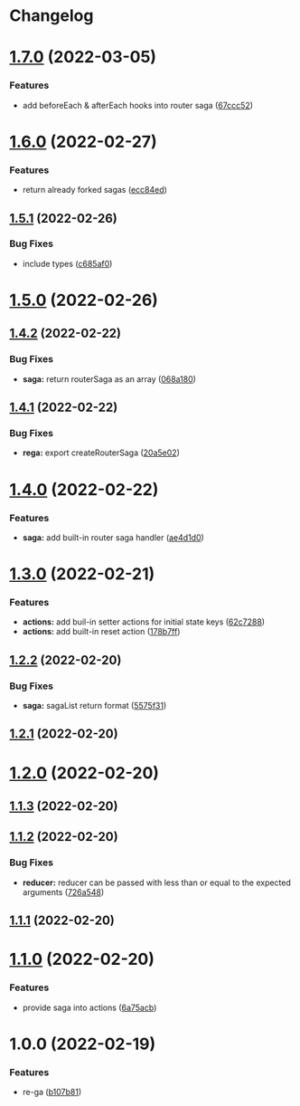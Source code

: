 # Changelog

# [1.7.0](https://github.com/dhruwlalan/rega/compare/v1.6.0...v1.7.0) (2022-03-05)


### Features

* add beforeEach & afterEach hooks into router saga ([67ccc52](https://github.com/dhruwlalan/rega/commit/67ccc5211ff70846bfb1806becd1fdc45b14d887))

# [1.6.0](https://github.com/dhruwlalan/rega/compare/v1.5.1...v1.6.0) (2022-02-27)


### Features

* return already forked sagas ([ecc84ed](https://github.com/dhruwlalan/rega/commit/ecc84ed687676d7ca823938e74d1fe4a146de7e6))

## [1.5.1](https://github.com/dhruwlalan/rega/compare/v1.5.0...v1.5.1) (2022-02-26)


### Bug Fixes

* include types ([c685af0](https://github.com/dhruwlalan/rega/commit/c685af0567992b52aae9b1f8fdbd0d6a6885dfbb))

# [1.5.0](https://github.com/dhruwlalan/rega/compare/v1.4.2...v1.5.0) (2022-02-26)

## [1.4.2](https://github.com/dhruwlalan/rega/compare/v1.4.1...v1.4.2) (2022-02-22)


### Bug Fixes

* **saga:** return routerSaga as an array ([068a180](https://github.com/dhruwlalan/rega/commit/068a1802dcff21d0a152ccb7507805a441fefee8))

## [1.4.1](https://github.com/dhruwlalan/rega/compare/v1.4.0...v1.4.1) (2022-02-22)


### Bug Fixes

* **rega:** export createRouterSaga ([20a5e02](https://github.com/dhruwlalan/rega/commit/20a5e02b958ab2f904b785734cf6f9e607761180))

# [1.4.0](https://github.com/dhruwlalan/rega/compare/v1.3.0...v1.4.0) (2022-02-22)


### Features

* **saga:** add built-in router saga handler ([ae4d1d0](https://github.com/dhruwlalan/rega/commit/ae4d1d0297b5c407ecd27cc4ec4b68f7acae6ec6))

# [1.3.0](https://github.com/dhruwlalan/rega/compare/v1.2.2...v1.3.0) (2022-02-21)


### Features

* **actions:** add buil-in setter actions for initial state keys ([62c7288](https://github.com/dhruwlalan/rega/commit/62c72883d31ca8cdc5f614c26d560834b0bbd513))
* **actions:** add built-in reset action ([178b7ff](https://github.com/dhruwlalan/rega/commit/178b7ff380b0078af5dfeecd36ced70a8c026fe5))

## [1.2.2](https://github.com/dhruwlalan/rega/compare/v1.2.1...v1.2.2) (2022-02-20)


### Bug Fixes

* **saga:** sagaList return format ([5575f31](https://github.com/dhruwlalan/rega/commit/5575f313e47162e91a4ed7b0105645b93bc78ac9))

## [1.2.1](https://github.com/dhruwlalan/rega/compare/v1.2.0...v1.2.1) (2022-02-20)

# [1.2.0](https://github.com/dhruwlalan/rega/compare/v1.1.3...v1.2.0) (2022-02-20)

## [1.1.3](https://github.com/dhruwlalan/rega/compare/v1.1.2...v1.1.3) (2022-02-20)

## [1.1.2](https://github.com/dhruwlalan/rega/compare/v1.1.1...v1.1.2) (2022-02-20)


### Bug Fixes

* **reducer:** reducer can be passed with less than or equal to the expected arguments ([726a548](https://github.com/dhruwlalan/rega/commit/726a548d9429297b5cea6db83d50c649f2fc4ff0))

## [1.1.1](https://github.com/dhruwlalan/rega/compare/v1.1.0...v1.1.1) (2022-02-20)

# [1.1.0](https://github.com/dhruwlalan/rega/compare/v1.0.0...v1.1.0) (2022-02-20)


### Features

* provide saga into actions ([6a75acb](https://github.com/dhruwlalan/rega/commit/6a75acbc67ca36a387de0a3edb1fabbfbed4be80))

# 1.0.0 (2022-02-19)


### Features

* re-ga ([b107b81](https://github.com/dhruwlalan/rega/commit/b107b811604a884439ead688d0c12e8e2cddeced))
